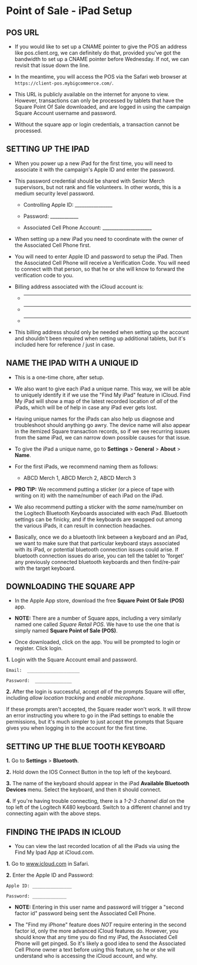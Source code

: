 # Point of Sale - iPad Setup

## POS URL

- If you would like to set up a CNAME pointer to give the POS an address like pos.client.org, we can definitely do that, provided you've got the bandwidth to set up a CNAME pointer before Wednesday. If not, we can revisit that issue down the line.

- In the meantime, you will access the POS via the Safari web browser at `https://client-pos.mybigcommerce.com/`.

- This URL is publicly available on the internet for anyone to view. However, transactions can only be processed by tablets that have the Square Point Of Sale downloaded, and are logged in using the campaign Square Account username and password.

- Without the square app or login credentials, a transaction cannot be processed.

## SETTING UP THE IPAD

- When you power up a new iPad for the first time, you will need to associate it with the campaign's Apple ID and enter the password.

- This password credential should be shared with Senior Merch supervisors, but not rank and file volunteers. In other words, this is a medium security level password.

    + Controlling Apple ID: ________________

    + Password:  ____________

    + Associated Cell Phone Account:  _____________________

- When setting up a new iPad you need to coordinate with the owner of the Associated Cell Phone first.

- You will need to enter Apple ID and password to setup the iPad. Then the Associated Cell Phone will receive a Verification Code. You will need to connect with that person, so that he or she will know to forward the verification code to you.

- Billing address associated with the iCloud account is:

    + ___________________

    + ___________________

    + ___________________

- This billing address should only be needed when setting up the account and shouldn't been required when setting up additional tablets, but it's included here for reference / just in case.

## NAME THE IPAD WITH A UNIQUE ID

- This is a one-time chore, after setup.

- We also want to give each iPad a unique name. This way, we will be able to uniquely identify it if we use the "Find My iPad" feature in iCloud. Find My iPad will show a map of the latest recorded location of *all* of the iPads, which will be of help in case any iPad ever gets lost.

- Having unique names for the iPads can also help us diagnose and troubleshoot should anything go awry. The device name will also appear in the itemized Square transaction records, so if we see recurring issues from the same iPad, we can narrow down possible causes for that issue.

- To give the iPad a unique name, go to **Settings** > **General** > **About** > **Name**.

- For the first iPads, we recommend naming them as follows:

    + ABCD Merch 1, ABCD Merch 2, ABCD Merch 3

- **PRO TIP:** We recommend putting a sticker (or a piece of tape with writing on it) with the name/number of each iPad on the iPad.

- We also recommend putting a sticker with the *same* name/number on the Logitech Bluetooth Keyboards associated with each iPad. Bluetooth settings can be finicky, and if the keyboards are swapped out among the various iPads, it can result in connection headaches.

- Basically, once we do a bluetooth link between a keyboard and an iPad, we want to make sure that that particular keyboard stays associated with its iPad, or potential bluetooth connection issues could arise. If bluetooth connection issues do arise, you can tell the tablet to 'forget' any previously connected bluetooth keyboards and then find/re-pair with the target keyboard.

## DOWNLOADING THE SQUARE APP

- In the Apple App store, download the free **Square Point Of Sale (POS)** app.

- **NOTE:** There are a number of Square apps, including a very similarly named one called *Square Retail POS*. We have to use the one that is simply named **Square Point of Sale (POS)**.

- Once downloaded, click on the app. You will be prompted to login or register. Click login.

**1.** Login with the Square Account email and password.

    Email:  ____________________

    Password:  ______________

**2.** After the login is successful, accept *all* of the prompts Square will offer, including *allow location tracking* and *enable microphone*.

If these prompts aren't accepted, the Square reader won't work. It will throw an error instructing you where to go in the iPad settings to enable the permissions, but it's much simpler to just accept the prompts that Square gives you when logging in to the account for the first time.

## SETTING UP THE BLUE TOOTH KEYBOARD

**1.** Go to **Settings** > **Bluetooth**.

**2.** Hold down the IOS Connect Button in the top left of the keyboard.

**3.** The name of the keyboard should appear in the iPad **Available Bluetooth Devices** menu. Select the keyboard, and then it should connect.

**4.** If you're having trouble connecting, there is a *1-2-3 channel dial* on the top left of the Logitech K480 keyboard. Switch to a different channel and try connecting again with the above steps.

## FINDING THE IPADS IN ICLOUD

- You can view the last recorded location of all the iPads via using the Find My Ipad App at iCloud.com.

**1.** Go to www.icloud.com in Safari.

**2.** Enter the Apple ID and Password:

    Apple ID: _______________

    Password: _____________

- **NOTE:** Entering in this user name and password will trigger a "second factor id" password being sent the Associated Cell Phone.

- The "Find my iPhone" feature does *NOT* require entering in the second factor id, only the more advanced iCloud features do. However, you should know that any time you do find my iPad, the Associated Cell Phone will get pinged. So it's likely a good idea to send the Associated Cell Phone owner a text before using this feature, so he or she will understand who is accessing the iCloud account, and why.
